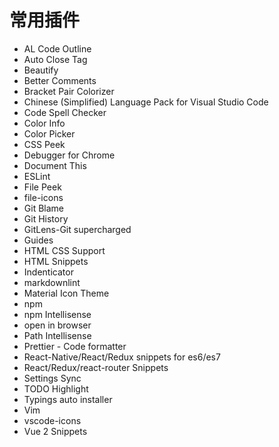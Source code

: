 常用插件
===

- AL Code Outline
- Auto Close Tag
- Beautify
- Better Comments
- Bracket Pair Colorizer
- Chinese (Simplified) Language Pack for Visual Studio Code
- Code Spell Checker
- Color Info
- Color Picker
- CSS Peek
- Debugger for Chrome
- Document This
- ESLint
- File Peek
- file-icons
- Git Blame
- Git History
- GitLens-Git supercharged
- Guides
- HTML CSS Support
- HTML Snippets
- Indenticator
- markdownlint
- Material Icon Theme
- npm
- npm Intellisense
- open in browser
- Path Intellisense
- Prettier - Code formatter
- React-Native/React/Redux snippets for es6/es7
- React/Redux/react-router Snippets
- Settings Sync
- TODO Highlight
- Typings auto installer
- Vim
- vscode-icons
- Vue 2 Snippets
